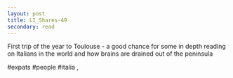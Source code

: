 ```yaml
---
layout: post
title: LI_Shares-49
secondary: read
---
```


First trip of the year to Toulouse - a good chance for some in depth reading on Italians in the world and how brains are drained out of the peninsula

 #expats #people #italia 
,
